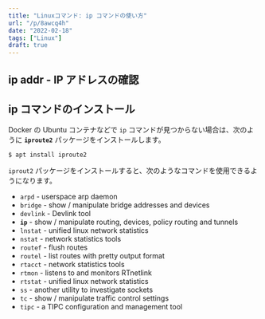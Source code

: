 ```yaml
---
title: "Linuxコマンド: ip コマンドの使い方"
url: "/p/8awcq4h"
date: "2022-02-18"
tags: ["Linux"]
draft: true
---
```


ip addr - IP アドレスの確認
----


ip コマンドのインストール
----

Docker の Ubuntu コンテナなどで `ip` コマンドが見つからない場合は、次のように __`iproute2`__ パッケージをインストールします。

```console
$ apt install iproute2
```

`iprout2` パッケージをインストールすると、次のようなコマンドを使用できるようになります。

- `arpd` - userspace arp daemon
- `bridge` - show / manipulate bridge addresses and devices
- `devlink` - Devlink tool
- __`ip`__ - show / manipulate routing, devices, policy routing and tunnels
- `lnstat` - unified linux network statistics
- `nstat` - network statistics tools
- `routef` - flush routes
- `routel` - list routes with pretty output format
- `rtacct` - network statistics tools
- `rtmon` - listens to and monitors RTnetlink
- `rtstat` - unified linux network statistics
- `ss` - another utility to investigate sockets
- `tc` - show / manipulate traffic control settings
- `tipc` - a TIPC configuration and management tool

